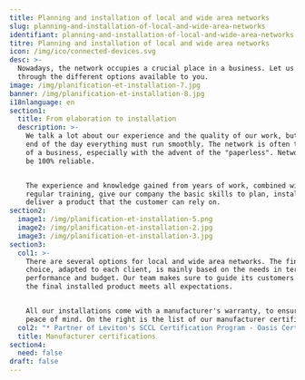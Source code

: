 ```yaml
---
title: Planning and installation of local and wide area networks
slug: planning-and-installation-of-local-and-wide-area-networks
identifiant: planning-and-installation-of-local-and-wide-area-networks
titre: Planning and installation of local and wide area networks
icon: /img/ico/connected-devices.svg
desc: >-
  Nowadays, the network occupies a crucial place in a business. Let us guide you
  through the different options available to you. 
image: /img/planification-et-installation-7.jpg
banner: /img/planification-et-installation-8.jpg
i18nlanguage: en
section1:
  title: From elaboration to installation
  description: >-
    We talk a lot about our experience and the quality of our work, but at the
    end of the day everything must run smoothly. The network is often the heart
    of a business, especially with the advent of the "paperless". Networks must
    be 100% reliable.


    The experience and knowledge gained from years of work, combined with
    regular training, give our company the basic skills to plan, install and
    deliver a product that the customer can rely on.
section2:
  image1: /img/planification-et-installation-5.png
  image2: /img/planification-et-installation-2.jpg
  image3: /img/planification-et-installation-3.jpg
section3:
  col1: >-
    There are several options for local and wide area networks. The final
    choice, adapted to each client, is mainly based on the needs in terms of
    performance and budget. Our team makes sure to guide its customers so that
    the final installed product meets all expectations.


    All our installations come with a manufacturer's warranty, to ensure total
    peace of mind. On the right is the list of our manufacturer certifications.
  col2: "* Partner of Leviton's SCCL Certification Program - Oasis Certified Integrator\n  \\- NCC Certified Integrator - Authorized Added Value Reseller 3M Volition\L - Authorized AMP Netconnect System Designer and Distributor - Authorized System Designer and Distributor (Hubbell) MISSION CRITICAL Warranty Program"
  title: Manufacturer certifications
section4:
  need: false
draft: false
---
```


